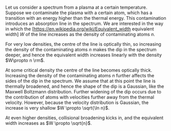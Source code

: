 Let us consider a spectrum from a plasma at a certain temperature. Suppose we contaminate the plasma with a certain atom, which has a transition with an energy higher than the thermal energy. This contamination introduces an absorption line in the spectrum. We are interested in the way in which the [https://en.wikipedia.org/wiki/Equivalent_width equivalent width] $W$ of the line increases as the density of contaminating atoms $n$.

For very low densities, the centre of the line is optically thin, so increasing the density of the contaminating atoms $n$ makes the dip in the spectrum deeper, and hence the equivalent width increases linearly with the density $W\propto n \rm$.

At some critical density the centre of the line becomes optically thick. Increasing the density of the contaminating atoms $n$ further affects the sides of the dip in the spectrum. We assume that at this point the line is thermally broadened, and hence the shape of the dip is a Gaussian, like the Maxwell Boltzmann distribution. Further widening of the dip occurs due to the contribution of atoms with velocities further away from the thermal velocity. However, because the velocity distribution is Gaussian, the increase is very shallow $W \propto \sqrt{\ln n}$.

At even higher densities, collisional broadening kicks in, and the equivalent width increases as $W \propto \sqrt{n}$.